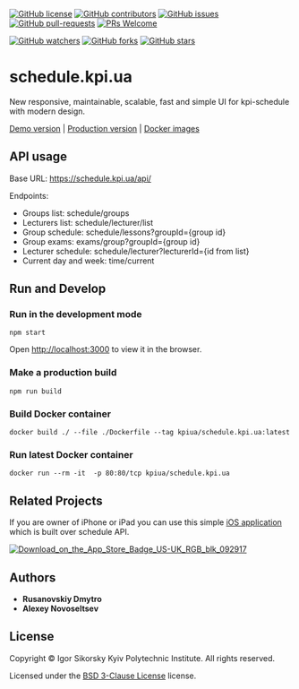 [![GitHub license](https://img.shields.io/github/license/kpi-ua/schedule.kpi.ua.svg)](https://github.com/kpi-ua/schedule.kpi.ua/blob/master/LICENSE)
[![GitHub contributors](https://img.shields.io/github/contributors/kpi-ua/schedule.kpi.ua.svg)](https://GitHub.com/kpi-ua/schedule.kpi.ua/graphs/contributors/)
[![GitHub issues](https://img.shields.io/github/issues/kpi-ua/schedule.kpi.ua.svg)](https://GitHub.com/kpi-ua/schedule.kpi.ua/issues/)
[![GitHub pull-requests](https://img.shields.io/github/issues-pr/kpi-ua/schedule.kpi.ua.svg)](https://GitHub.com/kpi-ua/schedule.kpi.ua/pulls/)
[![PRs Welcome](https://img.shields.io/badge/PRs-welcome-brightgreen.svg?style=flat-square)](http://makeapullrequest.com)

[![GitHub watchers](https://img.shields.io/github/watchers/kpi-ua/schedule.kpi.ua.svg?style=social&label=Watch)](https://GitHub.com/kpi-ua/schedule.kpi.ua/watchers/)
[![GitHub forks](https://img.shields.io/github/forks/kpi-ua/schedule.kpi.ua.svg?style=social&label=Fork)](https://GitHub.com/kpi-ua/schedule.kpi.ua/network/)
[![GitHub stars](https://img.shields.io/github/stars/kpi-ua/schedule.kpi.ua.svg?style=social&label=Star)](https://GitHub.com/kpi-ua/schedule.kpi.ua/stargazers/)



# schedule.kpi.ua
New responsive, maintainable, scalable, fast and simple UI for kpi-schedule with modern design.

[Demo version](http://167.172.103.72:3000/sessions) | 
[Production version](https://schedule.kpi.ua) | 
[Docker images](https://hub.docker.com/r/kpiua/schedule.kpi.ua)


## API usage
Base URL: https://schedule.kpi.ua/api/

Endpoints:
- Groups list: schedule/groups
- Lecturers list: schedule/lecturer/list
- Group schedule: schedule/lessons?groupId={group id}
- Group exams: exams/group?groupId={group id}
- Lecturer schedule: schedule/lecturer?lecturerId={id from list}
- Current day and week: time/current

## Run and Develop

### Run in the development mode
```
npm start
```

Open [http://localhost:3000](http://localhost:3000) to view it in the browser.

### Make a production build
```
npm run build
```

### Build Docker container
```
docker build ./ --file ./Dockerfile --tag kpiua/schedule.kpi.ua:latest
```

### Run latest Docker container
```
docker run --rm -it  -p 80:80/tcp kpiua/schedule.kpi.ua
```

## Related Projects
If you are owner of iPhone or iPad you can use this simple [iOS application](https://github.com/MrPaschenko/Schedule-KPI) which is built over schedule API.

[![Download_on_the_App_Store_Badge_US-UK_RGB_blk_092917](https://user-images.githubusercontent.com/64316080/168581675-cfc29e4a-410c-4664-9213-31f11560813c.svg)](https://apps.apple.com/us/app/schedule-kpi/id1625484300)

## Authors
* **Rusanovskiy Dmytro**
* **Alexey Novoseltsev**

## License

Copyright © Igor Sikorsky Kyiv Polytechnic Institute. All rights reserved.

Licensed under the [BSD 3-Clause License](LICENSE) license.
